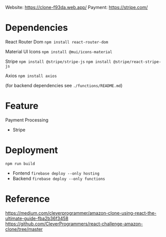 Website: https://clone-f93da.web.app/
Payment: https://stripe.com/

# Dependencies

React Router Dom
`npm install react-router-dom`

Material UI Icons
`npm install @mui/icons-material`

Stripe
`npm install @stripe/stripe-js`
`npm install @stripe/react-stripe-js`

Axios
`npm install axios`

(for backend dependencies see `./functions/README.md`)

# Feature

Payment Processing
- Stripe

# Deployment

`npm run build`
- Fontend
  `firebase deploy --only hosting`
- Backend
  `firebase deploy --only functions`

# Reference

https://medium.com/cleverprogrammer/amazon-clone-using-react-the-ultimate-guide-fba2b36f3458
https://github.com/CleverProgrammers/react-challenge-amazon-clone/tree/master